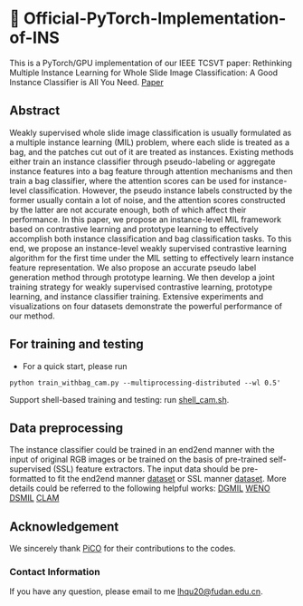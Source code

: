 # :whale: Official-PyTorch-Implementation-of-INS
This is a PyTorch/GPU implementation of our IEEE TCSVT paper: Rethinking Multiple Instance Learning for Whole Slide Image Classification: A Good Instance Classifier is All You Need. [Paper](https://arxiv.org/abs/2307.02249)

## Abstract
Weakly supervised whole slide image classification is usually formulated as a multiple instance learning (MIL) problem, where each slide is treated as a bag, and the patches cut out of it are treated as instances. Existing methods either train an instance classifier through pseudo-labeling or aggregate instance features into a bag feature through attention mechanisms and then train a bag classifier, where the attention scores can be used for instance-level classification. However, the pseudo instance labels constructed by the former usually contain a lot of noise, and the attention scores constructed by the latter are not accurate enough, both of which affect their performance. In this paper, we propose an instance-level MIL framework based on contrastive learning and prototype learning to effectively accomplish both instance classification and bag classification tasks. To this end, we propose an instance-level weakly supervised contrastive learning algorithm for the first time under the MIL setting to effectively learn instance feature representation. We also propose an accurate pseudo label generation method through prototype learning. We then develop a joint training strategy for weakly supervised contrastive learning, prototype learning, and instance classifier training. Extensive experiments and visualizations on four datasets demonstrate the powerful performance of our method.

## For training and testing
* For a quick start, please run 
```shell
python train_withbag_cam.py --multiprocessing-distributed --wl 0.5'
```
Support shell-based training and testing: run [shell_cam.sh](https://github.com/miccaiif/INS/blob/main/shell_cam.sh).

## Data preprocessing
The instance classifier could be trained in an end2end manner with the input of original RGB images or be trained on the basis of pre-trained self-supervised (SSL) feature extractors.
The input data should be pre-formatted to fit the end2end manner [dataset](https://github.com/miccaiif/INS/blob/main/dataset_CAMELYON16.py) or SSL manner [dataset](https://github.com/miccaiif/INS/blob/main/dataset_CAMELYON16_BasedOnFeat.py).
More details could be referred to the following helpful works:
[DGMIL](https://github.com/miccaiif/DGMIL)
[WENO](https://github.com/miccaiif/WENO)
[DSMIL](https://github.com/binli123/dsmil-wsi)
[CLAM](https://github.com/mahmoodlab/CLAM)

## Acknowledgement
We sincerely thank [PiCO](https://github.com/hbzju/PiCO) for their contributions to the codes.

### Contact Information
If you have any question, please email to me [lhqu20@fudan.edu.cn](lhqu20@fudan.edu.cn).

